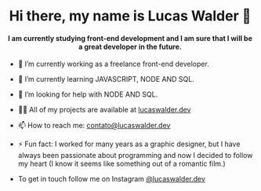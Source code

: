 <h1 align="center">Hi there, my name is Lucas Walder 👋</h1>
<h4 align="center">I am currently studying front-end development and I am sure that I will be a great developer in the future.</h3>


- 🔭 I’m currently working as a freelance front-end developer.

- 🌱 I’m currently learning JAVASCRIPT, NODE AND SQL.

- 🤔 I’m looking for help with NODE AND SQL.

- 👨‍💻 All of my projects are available at <a href="https://lucaswalder.dev">lucaswalder.dev<a/>

- 📫 How to reach me: contato@lucaswalder.dev

- ⚡ Fun fact: I worked for many years as a graphic designer, but I have always been passionate about programming and now I decided to follow my heart (I know it seems like something out of a romantic film.)

- To get in touch follow me on Instagram <a href="instagram.com/lucaswalder.dev">@lucaswalder.dev</a>




<!--
**lucaswalder/lucaswalder** is a ✨ _special_ ✨ repository because its `README.md` (this file) appears on your GitHub profile.

Here are some ideas to get you started:

- 🔭 I’m currently working on ...
- 🌱 I’m currently learning ...
- 👯 I’m looking to collaborate on ...
- 🤔 I’m looking for help with ...
- 💬 Ask me about ...
- 📫 How to reach me: ...
- 😄 Pronouns: ...
- ⚡ Fun fact: ...
-->
